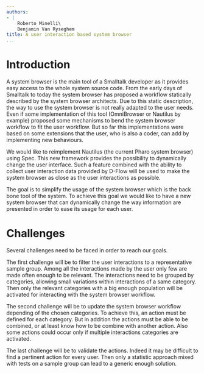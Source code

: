 ```yaml
---
authors:
- |
    Roberto Minelli\
    Benjamin Van Ryseghem
title: A user interaction based system browser
...
```


Introduction
============

A system browser is the main tool of a Smalltalk developer as it
provides easy access to the whole system source code. From the early
days of Smalltalk to today the system browser has proposed a workflow
statically described by the system browser architects. Due to this
static description, the way to use the system browser is not really
adapted to the user needs. Even if some implementation of this tool
(OmniBrowser or Nautilus by example) proposed some mechanisms to bend
the system browser workflow to fit the user workflow. But so far this
implementations were based on some extensions that the user, who is also
a coder, can add by implementing new behaviours.

We would like to reimplement Nautilus (the current Pharo system browser)
using Spec. This new framework provides the possibility to dynamically
change the user interface. Such a feature combined with the ability to
collect user interaction data provided by D-Flow will be used to make
the system browser as close as the user interactions as possible.

The goal is to simplify the usage of the system browser which is the
back bone tool of the system. To achieve this goal we would like to have
a new system browser that can dynamically change the way information are
presented in order to ease its usage for each user.

Challenges
==========

Several challenges need to be faced in order to reach our goals.

The first challenge will be to filter the user interactions to a
representative sample group. Among all the interactions made by the user
only few are made often enough to be relevant. The interactions need to
be grouped by categories, allowing small variations within interactions
of a same category. Then only the relevant categories with a big enough
population will be activated for interacting with the system browser
workflow.

The second challenge will be to update the system browser workflow
depending of the chosen categories. To achieve this, an action must be
defined for each category. But in addition the actions must be able to
be combined, or at least know how to be combine with another action.
Also some actions could occur only if multiple interactions categories
are activated.

The last challenge will be to validate the actions. Indeed it may be
difficult to find a pertinent action for every user. Then only a
statistic approach mixed with tests on a sample group can lead to a
generic enough solution.
